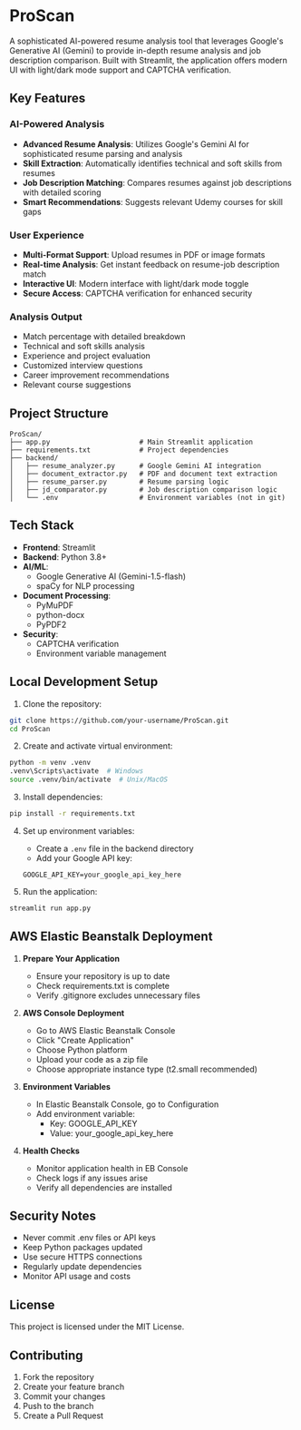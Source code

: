 # ProScan

A sophisticated AI-powered resume analysis tool that leverages Google's Generative AI (Gemini) to provide in-depth resume analysis and job description comparison. Built with Streamlit, the application offers modern UI with light/dark mode support and CAPTCHA verification.

## Key Features

### AI-Powered Analysis
- **Advanced Resume Analysis**: Utilizes Google's Gemini AI for sophisticated resume parsing and analysis
- **Skill Extraction**: Automatically identifies technical and soft skills from resumes
- **Job Description Matching**: Compares resumes against job descriptions with detailed scoring
- **Smart Recommendations**: Suggests relevant Udemy courses for skill gaps

### User Experience
- **Multi-Format Support**: Upload resumes in PDF or image formats
- **Real-time Analysis**: Get instant feedback on resume-job description match
- **Interactive UI**: Modern interface with light/dark mode toggle
- **Secure Access**: CAPTCHA verification for enhanced security

### Analysis Output
- Match percentage with detailed breakdown
- Technical and soft skills analysis
- Experience and project evaluation
- Customized interview questions
- Career improvement recommendations
- Relevant course suggestions

## Project Structure

```
ProScan/
├── app.py                      # Main Streamlit application
├── requirements.txt            # Project dependencies
├── backend/
│   ├── resume_analyzer.py      # Google Gemini AI integration
│   ├── document_extractor.py   # PDF and document text extraction
│   ├── resume_parser.py        # Resume parsing logic
│   ├── jd_comparator.py        # Job description comparison logic
│   └── .env                    # Environment variables (not in git)
```

## Tech Stack

- **Frontend**: Streamlit
- **Backend**: Python 3.8+
- **AI/ML**: 
  - Google Generative AI (Gemini-1.5-flash)
  - spaCy for NLP processing
- **Document Processing**: 
  - PyMuPDF
  - python-docx
  - PyPDF2
- **Security**: 
  - CAPTCHA verification
  - Environment variable management

## Local Development Setup

1. Clone the repository:
```bash
git clone https://github.com/your-username/ProScan.git
cd ProScan
```

2. Create and activate virtual environment:
```bash
python -m venv .venv
.venv\Scripts\activate  # Windows
source .venv/bin/activate  # Unix/MacOS
```

3. Install dependencies:
```bash
pip install -r requirements.txt
```

4. Set up environment variables:
   - Create a `.env` file in the backend directory
   - Add your Google API key:
   ```
   GOOGLE_API_KEY=your_google_api_key_here
   ```

5. Run the application:
```bash
streamlit run app.py
```

## AWS Elastic Beanstalk Deployment

1. **Prepare Your Application**
   - Ensure your repository is up to date
   - Check requirements.txt is complete
   - Verify .gitignore excludes unnecessary files

2. **AWS Console Deployment**
   - Go to AWS Elastic Beanstalk Console
   - Click "Create Application"
   - Choose Python platform
   - Upload your code as a zip file
   - Choose appropriate instance type (t2.small recommended)

3. **Environment Variables**
   - In Elastic Beanstalk Console, go to Configuration
   - Add environment variable:
     - Key: GOOGLE_API_KEY
     - Value: your_google_api_key_here

4. **Health Checks**
   - Monitor application health in EB Console
   - Check logs if any issues arise
   - Verify all dependencies are installed

## Security Notes

- Never commit .env files or API keys
- Keep Python packages updated
- Use secure HTTPS connections
- Regularly update dependencies
- Monitor API usage and costs

## License

This project is licensed under the MIT License.

## Contributing

1. Fork the repository
2. Create your feature branch
3. Commit your changes
4. Push to the branch
5. Create a Pull Request
